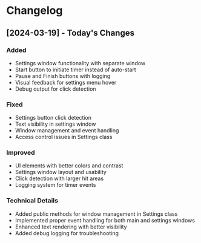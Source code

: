 # Changelog

## [2024-03-19] - Today's Changes

### Added
- Settings window functionality with separate window
- Start button to initiate timer instead of auto-start
- Pause and Finish buttons with logging
- Visual feedback for settings menu hover
- Debug output for click detection

### Fixed
- Settings button click detection
- Text visibility in settings window
- Window management and event handling
- Access control issues in Settings class

### Improved
- UI elements with better colors and contrast
- Settings window layout and usability
- Click detection with larger hit areas
- Logging system for timer events

### Technical Details
- Added public methods for window management in Settings class
- Implemented proper event handling for both main and settings windows
- Enhanced text rendering with better visibility
- Added debug logging for troubleshooting 